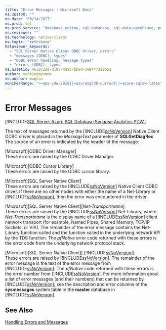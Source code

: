 ```yaml
---
title: "Error Messages | Microsoft Docs"
ms.custom: ""
ms.date: "03/14/2017"
ms.prod: sql
ms.prod_service: "database-engine, sql-database, sql-data-warehouse, pdw"
ms.reviewer: ""
ms.technology: native-client
ms.topic: "reference"
helpviewer_keywords: 
  - "SQL Server Native Client ODBC driver, errors"
  - "messages [ODBC], types"
  - "ODBC error handling, message types"
  - "errors [ODBC], types"
ms.assetid: 46c0c22e-d105-4d5b-bb9d-5694472e8651
author: markingmyname
ms.author: maghan
monikerRange: ">=aps-pdw-2016||=azuresqldb-current||=azure-sqldw-latest||>=sql-server-2016||=sqlallproducts-allversions||>=sql-server-linux-2017||=azuresqldb-mi-current"
---
```

# Error Messages
[!INCLUDE[SQL Server Azure SQL Database Synapse Analytics PDW ](../../includes/applies-to-version/sql-asdb-asdbmi-asdw-pdw.md)]

  The text of messages returned by the [!INCLUDE[ssNoVersion](../../includes/ssnoversion-md.md)] Native Client ODBC driver is placed in the *MessageText* parameter of **SQLGetDiagRec**. The source of an error is indicated by the header of the message:  
  
 [Microsoft][ODBC Driver Manager]  
 These errors are raised by the ODBC Driver Manager.  
  
 [Microsoft][ODBC Cursor Library]  
 These errors are raised by the ODBC cursor library.  
  
 [Microsoft][SQL Server Native Client]  
 These errors are raised by the [!INCLUDE[ssNoVersion](../../includes/ssnoversion-md.md)] Native Client ODBC driver. If there are no other nodes with either the name of a Net-Library or [!INCLUDE[ssNoVersion](../../includes/ssnoversion-md.md)], then the error was encountered in the driver.  
  
 [Microsoft][SQL Server Native Client][*Net-Transportname*]  
 These errors are raised by the [!INCLUDE[ssNoVersion](../../includes/ssnoversion-md.md)] Net-Library, where *Net-Transportname* is the display name of a [!INCLUDE[ssNoVersion](../../includes/ssnoversion-md.md)] client network transport (for example, Named Pipes, Shared Memory, TCP/IP Sockets, or VIA). The remainder of the error message contains the Net-Library function called and the function called in the underlying network API by the TDS function. The *pfNative* error code returned with these errors is the error code from the underlying network protocol stack.  
  
 [Microsoft][SQL Server Native Client][ [!INCLUDE[ssNoVersion](../../includes/ssnoversion-md.md)]]  
 These errors are raised by [!INCLUDE[ssNoVersion](../../includes/ssnoversion-md.md)]. The remainder of the error message is the text of the error message from [!INCLUDE[ssNoVersion](../../includes/ssnoversion-md.md)]. The *pfNative* code returned with these errors is the error number from [!INCLUDE[ssNoVersion](../../includes/ssnoversion-md.md)]. For more information about a list of error messages (and their numbers) that can be returned by [!INCLUDE[ssNoVersion](../../includes/ssnoversion-md.md)], see the description and error columns of the **sysmessages** system table in the **master** database in [!INCLUDE[ssNoVersion](../../includes/ssnoversion-md.md)].  
  
## See Also  
 [Handling Errors and Messages](../../relational-databases/native-client-odbc-error-messages/handling-errors-and-messages.md)  
  
  
